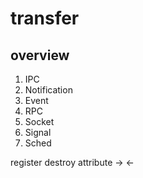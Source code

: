 # transfer

## overview
1. IPC
2. Notification
3. Event
4. RPC
5. Socket
6. Signal
7. Sched

register
destroy
attribute
->
<-